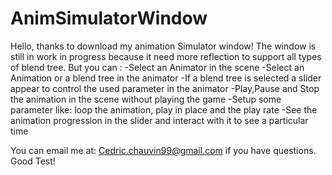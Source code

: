 # AnimSimulatorWindow

Hello, thanks to download my animation Simulator window!
The window is still in work in progress because it need more reflection to support all types of blend tree.
But you can :
-Select an Animator in the scene
-Select an Animation or a blend tree in the animator
-If a blend tree is selected a slider appear to control the used parameter in the animator
-Play,Pause and Stop the animation in the scene without playing the game
-Setup some parameter like: loop the animation, play in place and the play rate
-See the animation progression in the slider and interact with it to see a particular time

You can email me at: Cedric.chauvin99@gmail.com if you have questions.
Good Test!